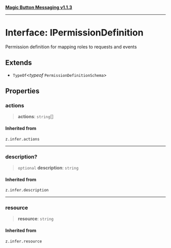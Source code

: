 [**Magic Button Messaging v1.1.3**](../README.md)

***

# Interface: IPermissionDefinition

Permission definition for mapping roles to requests and events

## Extends

- `TypeOf`\<*typeof* `PermissionDefinitionSchema`\>

## Properties

### actions

> **actions**: `string`[]

#### Inherited from

`z.infer.actions`

***

### description?

> `optional` **description**: `string`

#### Inherited from

`z.infer.description`

***

### resource

> **resource**: `string`

#### Inherited from

`z.infer.resource`

